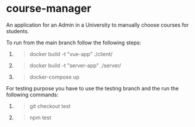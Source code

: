 # course-manager
An application for an Admin in a University to manually choose courses for students.

To run from the main branch follow the following steps:

1. >docker build -t "vue-app" ./client/

2. >docker build -t "server-app" ./server/

3. >docker-compose up

For testing purpose you have to use the testing branch and the run the following commands:

1. >git checkout test

2. >npm test

